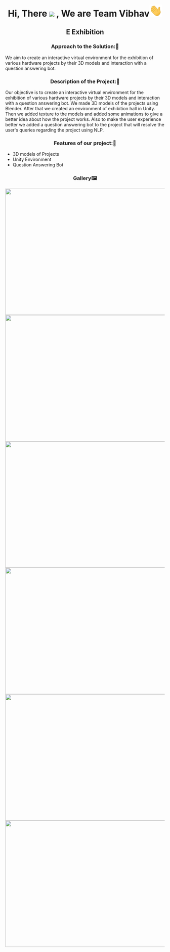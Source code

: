 <h1 align="Center">  Hi, There <img src="https://media.giphy.com/media/WUlplcMpOCEmTGBtBW/giphy.gif" width="40px"> , We are Team Vibhav<img src="https://raw.githubusercontent.com/ABSphreak/ABSphreak/master/gifs/Hi.gif" width="40px" /> </h1>

<h2 align="Center">E Exhibition</h2>

<h3 align="Center">Approach to the Solution:🚀</h3>
We aim to create an interactive virtual environment for the exhibition of various hardware projects by their 3D models and interaction with a question answering bot.


<h3 align="Center">Description of the Project:📜</h3>
Our objective is to create an interactive virtual environment for the exhibition of various hardware projects by their 3D models and interaction with a question answering bot.
We made 3D models of the projects using Blender. After that we created an environment of exhibition hall in Unity. Then we added texture to the models and added some animations to give a better idea about how the project works. 
Also to make the user experience better we added a question answering bot to the project that will resolve the user's queries regarding the project using NLP.

<h3 align="Center">Features of our project:📌</h3>
<ul>
  <li>3D models of Projects</li>
  <li>Unity Environment</li>
  <li>Question Answering Bot</li>
  </ul>
<h3 align ="Center">Gallery🖼️</h3>
<img align="center" src="https://user-images.githubusercontent.com/62131484/113925459-aaf0cc00-9808-11eb-905f-f2c11862edcc.jpg" width = "900" height="400" >
<img align="center" src="https://user-images.githubusercontent.com/62131484/113925472-adebbc80-9808-11eb-90fb-e2f494176a26.jpg" width="900" height="400" >
<img align="center" src = "https://user-images.githubusercontent.com/62131484/113925476-af1ce980-9808-11eb-8ccc-2bb1f634504c.jpg" width = "900" height="400" >
<img align="center" src = "https://user-images.githubusercontent.com/62131484/113925485-b0e6ad00-9808-11eb-8e46-f49486f78639.jpg"  width = "900" height="400" >
<img align="center" src = "https://user-images.githubusercontent.com/62131484/113925487-b0e6ad00-9808-11eb-92d5-2a0ce69cd2d6.jpg"  width = "900" height="400" >
<img align="center" src = "https://user-images.githubusercontent.com/62131484/113925495-b2b07080-9808-11eb-8b63-75d4bf983b46.jpg"  width = "900" height="400" >



